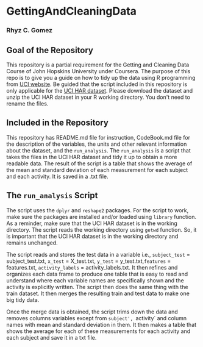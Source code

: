 # GettingAndCleaningData
### Rhyz C. Gomez


## Goal of the Repository
This repository is a partial requirement for the Getting and Cleaning Data 
Course of John Hopskins University under Coursera.  The purpose of this repo
is to give you a guide on how to tidy up the data using R programming from [UCI website](http://archive.ics.uci.edu/ml/datasets/Human+Activity+Recognition+Using+Smartphones). Be guided that the script included in this repository is only applicable for the [UCI HAR dataset](https://d396qusza40orc.cloudfront.net/getdata%2Fprojectfiles%2FUCI%20HAR%20Dataset.zip). Please download the dataset and unzip the UCI HAR dataset in your R working directory. You don't need to rename the files.  

## Included in the Repository
This repository has README.md file for instruction, CodeBook.md file for the description of the variables, the units and other relevant information about the dataset, and the `run_analysis`. The `run_analysis` is a script that takes the files in the UCI HAR dataset and tidy it up to obtain a more readable data. The result of the script is a table that shows the average of the mean and standard deviation of each measurement for each subject and each activity. It is saved in a .txt file. 

## The `run_analysis` Script
The script uses the `dplyr` and `reshape2` packages. For the script to work, make sure the packages are installed and/or loaded using `library` function.  As a reminder, make sure that the UCI HAR dataset is in the working directory. The script reads the working directory using `getwd` function. So, it is important that the UCI HAR dataset is in the working directory and remains unchanged.

The script reads and stores the test data in a variable i.e., `subject_test` = subject_test.txt, `x_test` = X_test.txt, `y_test` = y_test.txt,`features` = features.txt, `activity_labels` = activity_labels.txt.  It then refines and organizes each data frame to produce one table that is easy to read and understand where each variable names are specifically shown and the activity is explicitly written. The script then does the same thing with the train dataset. It then merges the resulting train and test data to make one big tidy data. 

Once the merge data is obtained, the script trims down the data and removes columns variables except from `subject', `activity` and column names with mean and standard deviation in them.  It then makes a table that shows the average for each of these measurements for each activity and each subject and save it in a txt file. 








